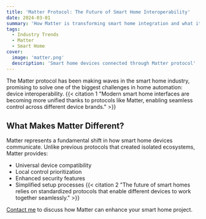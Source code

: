 ```yaml
---
title: 'Matter Protocol: The Future of Smart Home Interoperability'
date: 2024-03-01
summary: 'How Matter is transforming smart home integration and what it means for homeowners'
tags:
  - Industry Trends
  - Matter
  - Smart Home
cover:
  image: 'matter.png'
  description: 'Smart home devices connected through Matter protocol'
---
```


The Matter protocol has been making waves in the smart home industry, promising to solve one of the biggest challenges in home automation: device interoperability. {{< citation 1 "Modern smart home interfaces are becoming more unified thanks to protocols like Matter, enabling seamless control across different device brands." >}}

## What Makes Matter Different?

Matter represents a fundamental shift in how smart home devices communicate. Unlike previous protocols that created isolated ecosystems, Matter provides:

- Universal device compatibility
- Local control prioritization
- Enhanced security features
- Simplified setup processes {{< citation 2 "The future of smart homes relies on standardized protocols that enable different devices to work together seamlessly." >}}

[Contact me](/contact) to discuss how Matter can enhance your smart home project.